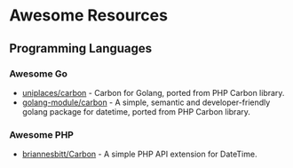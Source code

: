 # Awesome Resources

## Programming Languages

### Awesome Go

- [uniplaces/carbon](https://github.com/uniplaces/carbon) - Carbon for Golang, ported from PHP Carbon library.
- [golang-module/carbon](https://github.com/golang-module/carbon) - A simple, semantic and developer-friendly golang package for datetime, ported from PHP Carbon library.

### Awesome PHP 

- [briannesbitt/Carbon](https://github.com/briannesbitt/Carbon) - A simple PHP API extension for DateTime.


